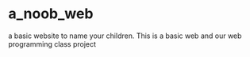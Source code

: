 # a_noob_web
a basic website to name your children. This is a basic web and our web programming class project
